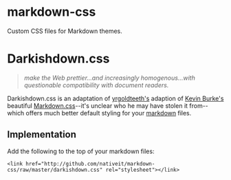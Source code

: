 # markdown-css

Custom CSS files for Markdown themes.

# Darkishdown.css

> *make the Web prettier...and increasingly homogenous...with questionable compatibility with document readers.*

Darkishdown.css is an adaptation of [yrgoldteeth's](http://github.com/yrgoldteeth/darkdowncss/) adaption of [Kevin Burke's](http://kev.inburke.com/) beautiful
[Markdown.css](http://kevinburke.bitbucket.org/markdowncss)--it's unclear who he may have stolen it from--which offers much better default styling for your [markdown](http://daringfireball.net/projects/markdown/) files.

## Implementation

Add the following to the top of your markdown files:

    <link href="http://github.com/nativeit/markdown-css/raw/master/darkishdown.css" rel="stylesheet"></link> 

